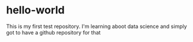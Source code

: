 # hello-world
This is my first test repository.
I'm learning aboot data science and simply got to have a github repository for that
